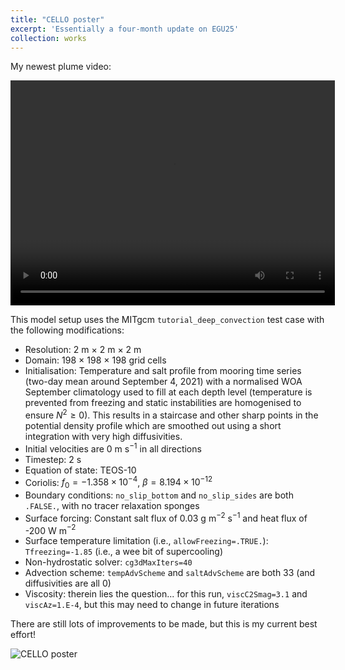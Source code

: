 ```yaml
---
title: "CELLO poster"
excerpt: 'Essentially a four-month update on EGU25'
collection: works
---
```


My newest plume video:

<video width="519" height="360" controls>
  <source src="/files/plume2D_mrb_081_T_H264_v2.mp4" type="video/mp4">
  Your browser does not support the video tag.
</video>

This model setup uses the MITgcm `tutorial_deep_convection` test case with the following modifications:
 * Resolution: $2$ m $\times$ $2$ m $\times$ $2$ m
 * Domain: $198$ $\times$ $198$ $\times$ $198$ grid cells
 * Initialisation: Temperature and salt profile from mooring time series (two-day mean around September 4, 2021) with a normalised WOA September climatology used to fill at each depth level (temperature is prevented from freezing and static instabilities are homogenised to ensure $N^2 ≥ 0$). This results in a staircase and other sharp points in the potential density profile which are smoothed out using a short integration with very high diffusivities.
 * Initial velocities are $0$ m s$^{-1}$ in all directions 
 * Timestep: $2$ s
 * Equation of state: TEOS-10
 * Coriolis: $f_0=-1.358 \times 10^{-4}$, $\beta=8.194 \times 10^{-12}$
 * Boundary conditions: `no_slip_bottom` and `no_slip_sides` are both `.FALSE.`, with no tracer relaxation sponges
 * Surface forcing: Constant salt flux of $0.03$ g m$^{-2}$ s$^{-1}$ and heat flux of -$200$ W m$^{-2}$
 * Surface temperature limitation (i.e., `allowFreezing=.TRUE.`): `Tfreezing=-1.85` (i.e., a wee bit of supercooling)
 * Non-hydrostatic solver: `cg3dMaxIters=40` 
 * Advection scheme: `tempAdvScheme` and `saltAdvScheme` are both $33$ (and diffusivities are all $0$)
 * Viscosity: therein lies the question... for this run, `viscC2Smag=3.1` and `viscAz=1.E-4`, but this may need to change in future iterations

There are still lots of improvements to be made, but this is my current best effort!

![CELLO poster](/images/RowanBrown_EGU25_poster_final.png)
